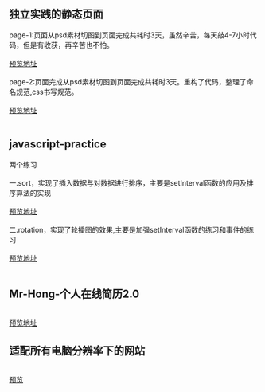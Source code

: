 <h2>独立实践的静态页面</h2>
<div>page-1:页面从psd素材切图到页面完成共耗时3天，虽然辛苦，每天敲4-7小时代码，但是有收获，再辛苦也不怕。</div><br>
<div><a href="https://hardmanhong.github.io/myPage/page-1/index.html">预览地址</a></div>
<div><br></div>
<div>page-2:页面完成从psd素材切图到页面完成共耗时3天。重构了代码，整理了命名规范,css书写规范。</div><br>
<div><a href="https://hardmanhong.github.io/myPage/page-2/index.html">预览地址</a></div>
<div><br></div>
<h2>javascript-practice</h2>
<div>两个练习</div><br>
<div>一.sort，实现了插入数据与对数据进行排序，主要是setInterval函数的应用及排序算法的实现</div><br>
<div><a href="https://hardmanhong.github.io/myPage/javascript-practice/sort/sort.html">预览地址</a></div>
<div><br></div>
<div>二.rotation，实现了轮播图的效果,主要是加强setInterval函数的练习和事件的练习</div><br>
<div><a href="https://hardmanhong.github.io/myPage/javascript-practice/rotation/rotation.html">预览地址</a></div><br>
<h2>Mr-Hong-个人在线简历2.0</h2><br>
<a href="https://hardmanhong.github.io/myPage/Mr-Hong/index.html">
预览地址</a>
<h2>适配所有电脑分辨率下的网站</h2><br>
<a href="https://hardmanhong.github.io/myPage/myCase/index.html">预览</a>



